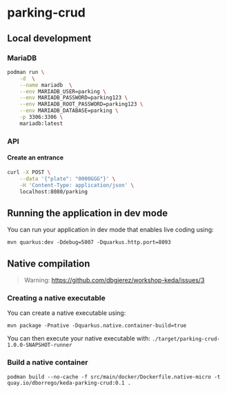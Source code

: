 # parking-crud

## Local development

### MariaDB

```bash
podman run \
    -d  \
    --name mariadb  \
    --env MARIADB_USER=parking \
    --env MARIADB_PASSWORD=parking123 \
    --env MARIADB_ROOT_PASSWORD=parking123 \
    --env MARIADB_DATABASE=parking \
    -p 3306:3306 \
    mariadb:latest
```

### API

#### Create an entrance

```bash
curl -X POST \
    --data '{"plate": "0000GGG"}' \
    -H 'Content-Type: application/json' \
    localhost:8080/parking

```

## Running the application in dev mode

You can run your application in dev mode that enables live coding using:

```shell script
mvn quarkus:dev -Ddebug=5007 -Dquarkus.http.port=8093
```

## Native compilation

> Warning: https://github.com/dbgjerez/workshop-keda/issues/3

### Creating a native executable

You can create a native executable using: 

```shell script
mvn package -Pnative -Dquarkus.native.container-build=true
```

You can then execute your native executable with: `./target/parking-crud-1.0.0-SNAPSHOT-runner`

### Build a native container

```shell script
podman build --no-cache -f src/main/docker/Dockerfile.native-micro -t quay.io/dborrego/keda-parking-crud:0.1 .
```